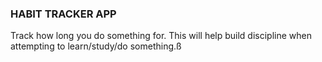 ### HABIT TRACKER APP

Track how long you do something for. This will help build discipline when attempting to learn/study/do something.ß